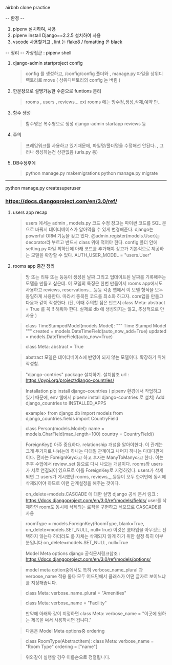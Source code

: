 airbnb clone practice

-- 환경 --

1. pipenv 설치하여, 사용
2. pipenv install Django==2.2.5 설치하여 사용
3. vscode 사용할거고 , lint 는 flake8 / fomatting 은 black

-- 정리 --
가상접근 : pipenv shell

1. django-admin startproject config

   > config 를 생성하고, /config/config 폴더와 , manage.py 파일을 상위디렉토리로 move ( 상위디렉토리의 config 는 버림 )

2. 한문장으로 설명가능한 수준으로 funtions 분리

   > rooms , users , reviews...
   > ex) rooms 에는 방수정,생성,삭제,예약 만..

3. 함수 생성

   > 함수명은 복수형으로 생성
   > django-admin startapp reviews 등

4. 주의

   > 프레임워크를 사용하고 있기때문에, 파일명/폴더명을 수정해선 안된다. , 그러나 생성하는건 상관없음 (urls.py 등)

5. DB수정후에
   > python manage.py makemigrations
   > python manage.py migrate

---

python manage.py createsuperuser

### https://docs.djangoproject.com/en/3.0/ref/

1. users app recap
   > users 에서는 admin , models.py 코드 수정
   > 장고는 파이썬 코드를 SQL 문으로 바꿔서 데이터베이스가 알아먹을 수 있게 변경해준다.
   > django는 powerful ORM 기능을 갖고 있다.
   > @admin.register(models.User)는 decorator라 부르고 반드시 class 위에 적어야 한다.
   > config 폴더 안에 setting.py 파일 최하단에 아래 코드를 추가해야 장고가 기본적으로 제공하는 모델을 확장할 수 있다.
   > AUTH_USER_MODEL = "users.User"

2) rooms app 중간 정리

   > 방 또는 리뷰 또는 등등이 생성된 날짜 그리고 업데이트된 날짜를 기록해주는 모델을 만들고 싶은데. 이 모델의 특징은 한번 만들어서 rooms app에서도 사용하고 reviews, reservations....등등 각종 앱에서 이 모델 형식을 모두 동일하게 사용한다. 따라서 중복된 코드를 최소화 하고자. core앱을 만들고 다음과 같이 작성한다.
   > (단, 이때 주의할 점은 반드시 class Meta: abstract = True 를 꼭 !! 해줘야 한다. 실제로 db 에 생성되지는 않고, 추상적으로 만 사용 )

   > class TimeStampedModel(models.Model):
   > """ Time Stampd Model """
   > created = models.DateTimeField(auto_now_add=True)
   > updated = models.DateTimeField(auto_now=True)

   > class Meta:
   > abstract = True

   > abstract 모델은 데이터베이스에 반영이 되지 않는 모델이다. 확장하기 위해 작성함.

   > "django-contries" package 설치하기.
   > 설치참조 url : https://pypi.org/project/django-countries/

   > Installation
   > pip install django-countries ( pipenv 환경에서 작업하고 있기 때문에, env 쉘에서 pipenv install django-countries 로 설치)
   > Add django_countries to INSTALLED_APPS

   > example>
   > from django.db import models
   > from django_countries.fields import CountryField

   > class Person(models.Model):
   > name = models.CharField(max_length=100)
   > country = CountryField()

   > ForeignKey() 아주 중요하다. relationship 개념을 알아야한다.
   > 이 관계는 크게 두가지로 나뉘는데 하나는 다대일 관계이고 나머지 하나는 다대다관계이다.
   > 전자는 ForeignKey라고 하고 후자는 ManyToMany라고 한다.
   > 이는 추후 수업에서 review_set 등으로 다시 나오는 개념이다.
   > rooms와 users가 서로 연결되어 있으므로 이를 ForeignKey로 지정하였다.
   > users가 삭제되면 그 users가 게시했던 rooms, reviews,,,,등등이 모두 한꺼번에 동시에 삭제되어야 하므로 이런 관계설정을 해주는 것이다.

   > on_delete=models.CASCADE 에 대한 설명
   > django 공식 문서 링크 : https://docs.djangoproject.com/en/3.0/ref/models/fields/
   > user를 삭제하면 room도 동시에 삭제되는 로직을 구현하고 싶으므로 CASCADE를 사용

   > roomType = models.ForeignKey(RoomType, blank=True, on_delete=models.SET_NULL, null=True)
   > 이것은 룸타입을 아무것도 선택하지 않는다 하더라도 룸 자체는 삭제되지 않게 하기 위한 설정
   > 특히 이부분입니다 on_delete=models.SET_NULL, null=True

   > Model Meta options
   > django 공식문서링크참조 : https://docs.djangoproject.com/en/3.0/ref/models/options/

   > model meta option중에서도 특히
   > verbose_name_plural 과 verbose_name 적용
   > 둘다 모두 어드민에서 클래스가 어떤 글자로 보이느냐를 지정해줍니다.

   > class Meta:
   > verbose_name_plural = "Amenities"

   > class Meta:
   > verbose_name = "Facility"

   > 만약에 아래와 같이 지정하면
   > class Meta:
   > verbose_name = "이곳에 원하는 제목을 써서 사용하시면 됩니다."

   > 다음은 Model Meta options중 ordering

   > class RoomType(AbstractItem):
   > class Meta:
   > verbose_name = "Room Type"
   > ordering = ["name"]

   > 위와같이 실행할 경우 이름순으로 정렬됩니다.
